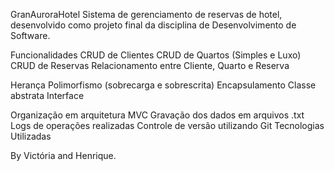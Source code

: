 GranAuroraHotel
Sistema de gerenciamento de reservas de hotel, desenvolvido como projeto final da disciplina de Desenvolvimento de Software.

Funcionalidades
CRUD de Clientes
CRUD de Quartos (Simples e Luxo)
CRUD de Reservas
Relacionamento entre Cliente, Quarto e Reserva

Herança
Polimorfismo (sobrecarga e sobrescrita)
Encapsulamento
Classe abstrata
Interface

Organização em arquitetura MVC
Gravação dos dados em arquivos .txt
Logs de operações realizadas
Controle de versão utilizando Git
Tecnologias Utilizadas

By Victória and Henrique.
